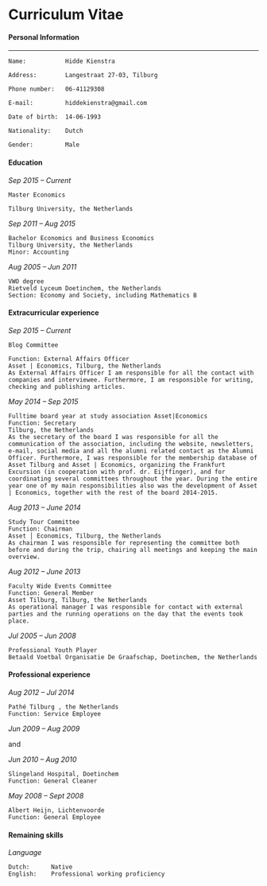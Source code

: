 
Curriculum Vitae
=====

#### Personal Information

---

	Name:			Hidde Kienstra
					
	Address:		Langestraat 27-03, Tilburg
 
	Phone number:	06-41129308

	E-mail:			hiddekienstra@gmail.com

	Date of birth:	14-06-1993

	Nationality:	Dutch

	Gender:			Male
		

#### Education

*Sep 2015 – Current*	
	
	Master Economics
	
	Tilburg University, the Netherlands
			
*Sep 2011 – Aug 2015*	
	
	Bachelor Economics and Business Economics
	Tilburg University, the Netherlands
	Minor: Accounting

*Aug 2005 – Jun 2011*	
	
	VWO degree
	Rietveld Lyceum Doetinchem, the Netherlands
	Section: Economy and Society, including Mathematics B


#### Extracurricular experience

*Sep 2015 – Current*	

	Blog Committee
			
	Function: External Affairs Officer
	Asset | Economics, Tilburg, the Netherlands
	As External Affairs Officer I am responsible for all the contact with companies and interviewee. Furthermore, I am responsible for writing, checking and publishing articles. 

*May 2014 – Sep 2015* 

	Fulltime board year at study association Asset|Economics
	Function: Secretary			
	Tilburg, the Netherlands
	As the secretary of the board I was responsible for all the communication of the association, including the website, newsletters, e-mail, social media and all the alumni related contact as the Alumni Officer. Furthermore, I was responsible for the membership database of Asset Tilburg and Asset | Economics, organizing the Frankfurt Excursion (in cooperation with prof. dr. Eijffinger), and for coordinating several committees throughout the year. During the entire year one of my main responsibilities also was the development of Asset | Economics, together with the rest of the board 2014-2015. 

*Aug 2013 – June 2014*	
	
	Study Tour Committee
	Function: Chairman 
	Asset │ Economics, Tilburg, the Netherlands
	As chairman I was responsible for representing the committee both before and during the trip, chairing all meetings and keeping the main overview. 

*Aug 2012 – June 2013*	
		
	Faculty Wide Events Committee
	Function: General Member
	Asset Tilburg, Tilburg, the Netherlands
	As operational manager I was responsible for contact with external parties and the running operations on the day that the events took place. 

*Jul 2005 – Jun 2008*	
	
	Professional Youth Player 
	Betaald Voetbal Organisatie De Graafschap, Doetinchem, the Netherlands


#### Professional experience

*Aug 2012 – Jul 2014* 	
	
	Pathé Tilburg , the Netherlands
	Function: Service Employee

*Jun 2009 – Aug 2009*
	
and
			
*Jun 2010 – Aug 2010*

	Slingeland Hospital, Doetinchem
	Function: General Cleaner

*May 2008 – Sept 2008*	

	Albert Heijn, Lichtenvoorde
	Function: General Employee


#### Remaining skills

*Language*	
		
	Dutch:		Native	
	English:	Professional working proficiency


